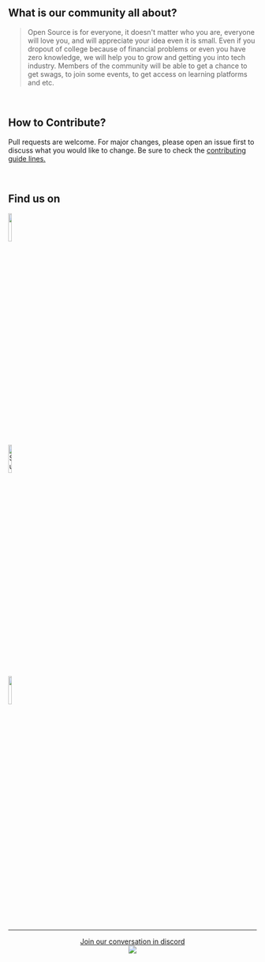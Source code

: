 ## What is our community all about?
> Open Source is for everyone, it doesn't matter who you are, everyone will love you, and will appreciate your idea even it is small. Even if you dropout of college because of financial problems or even you have zero knowledge, we will help you to grow and getting you into tech industry. Members of the community will be able to get a chance to get swags, to join some events, to get access on learning platforms and etc.


<br/>

## How to Contribute?<br>
Pull requests are welcome. For major changes, please open an issue first to discuss what you would like to change. Be sure to check the <a href="https://github.com/surpathcommunity/surpathcommunity.github.io/blob/main/CONTRIBUTING.md">contributing guide lines.</a>

<br/>

## Find us on
<a href="https://web.facebook.com/surpath/"><img src="https://img.shields.io/badge/Facebook-1877F2?style=for-the-badge&logo=facebook&logoColor=white&line-height=14px" width="12%"></a><br>
<a href="https://www.youtube.com/channel/UCjA75ni_WO_AoyWsLxnnwjA"><img alt="Surpath YouTube" src="https://img.shields.io/badge/YouTube-FF0000?style=for-the-badge&logo=youtube&logoColor=white" width="12%"></a><br>
<a href="https://github.com/surpathcommunity"><img src="https://img.shields.io/badge/GitHub-100000?style=for-the-badge&logo=github&logoColor=white" width="12%"></a>

<br>

<hr/>
<p align="center">
<a href="https://discord.com/invite/RATJsSGM9d">Join our conversation in discord<br>
    <img src="https://img.shields.io/discord/790101969413865472?logo=discord&style=for-the-badge" target="blank" />
</a>
</p>
